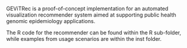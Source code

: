 GEViTRec is a proof-of-concept implementation for an automated visualization recommender system aimed at supporting public health genomic epidemiology applications.


The R code for the recommender can be found within the R sub-folder, while examples from usage scenarios are within the inst folder.
